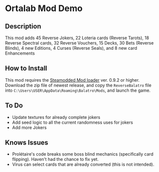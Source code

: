# Ortalab Mod Demo

## Description
This mod adds 45 Reverse Jokers, 22 Loteria cards (Reverse Tarots), 18 Reverse Spectral cards, 32 Reverse Vouchers, 15 Decks, 30 Bets (Reverse Blinds), 4 new Editions, 4 Curses (Reverse Seals), and 8 new card Enhancements

## How to Install
This mod requires the [Steamodded Mod loader](https://github.com/Steamopollys/Steamodded) ver. 0.9.2 or higher. Download the zip file of newest release, and copy the `ReverseBalatro` file into `C:\Users\USER\AppData\Roaming\Balatro\Mods`, and launch the game. 

## To Do
- Update textures for already complete jokers
- Add seed logic to all the current randomness uses for jokers
- Add more Jokers

## Knows Issues
- Prolétaire's code breaks some boss blind mechanics (specifically card flipping). Haven't had the chance to fix yet. 
- Virus can select cards that are already converted (this is not intended).
